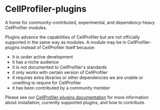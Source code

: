 # CellProfiler-plugins

A home for community-contributed, experimental, and dependency-heavy CellProfiler modules. 

Plugins advance the capabilities of CellProfiler but are not officially supported in the same way as modules.
A module may be in CellProfiler-plugins instead of CellProfiler itself because:
- it is under active development
- it has a niche audience
- it is not documented to CellProfiler's standards
- it only works with certain version of CellProfiler
- it requires extra libraries or other dependencies we are unable or unwilling to require for CellProfiler
- it has been contributed by a community member

Please see our [CellProfiler-plugins documentation](https://plugins.cellprofiler.org) for more information about installation, currently supported plugins, and how to contribute.
